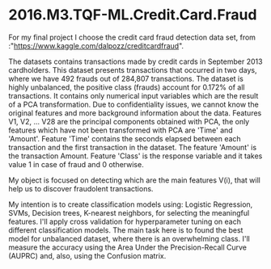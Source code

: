 # 2016.M3.TQF-ML.Credit.Card.Fraud

For my final project I choose the credit card fraud detection data set, from :"https://www.kaggle.com/dalpozz/creditcardfraud".

The datasets contains transactions made by credit cards in September 2013 cardholders. This dataset presents transactions that occurred in two days, where we have 492 frauds out of 284,807 transactions. The dataset is highly unbalanced, the positive class (frauds) account for 0.172% of all transactions.
It contains only numerical input variables which are the result of a PCA transformation. Due to confidentiality issues, we cannot know the original features and more background information about the data. Features V1, V2, ... V28 are the principal components obtained with PCA, the only features which have not been transformed with PCA are 'Time' and 'Amount'. Feature 'Time' contains the seconds elapsed between each transaction and the first transaction in the dataset. The feature 'Amount' is the transaction Amount. Feature 'Class' is the response variable and it takes value 1 in case of fraud and 0 otherwise. 

My object is focused on detecting which are the main features V(i), that will help us to discover fraudolent transactions. 

My intention is to create classification models using: Logistic Regression, SVMs, Decision trees, K-nearest neighbors, for  selecting the meaningful features. I'll apply cross validation for hyperparameter tuning on each different classification models. The main task here is to found the best model for unbalanced dataset, where there is an overwhelming class.
I'll measure the accuracy using the Area Under the Precision-Recall Curve (AUPRC) and, also, using the Confusion matrix.
